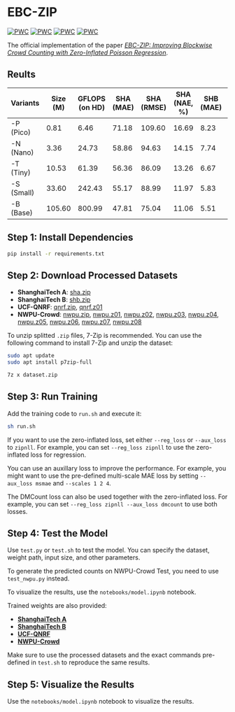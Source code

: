 # EBC-ZIP

[![PWC](https://img.shields.io/endpoint.svg?url=https://paperswithcode.com/badge/ebc-zip-improving-blockwise-crowd-counting/crowd-counting-on-shanghaitech-a)](https://paperswithcode.com/sota/crowd-counting-on-shanghaitech-a?p=ebc-zip-improving-blockwise-crowd-counting)
[![PWC](https://img.shields.io/endpoint.svg?url=https://paperswithcode.com/badge/ebc-zip-improving-blockwise-crowd-counting/crowd-counting-on-shanghaitech-b)](https://paperswithcode.com/sota/crowd-counting-on-shanghaitech-b?p=ebc-zip-improving-blockwise-crowd-counting)
[![PWC](https://img.shields.io/endpoint.svg?url=https://paperswithcode.com/badge/ebc-zip-improving-blockwise-crowd-counting/crowd-counting-on-ucf-qnrf)](https://paperswithcode.com/sota/crowd-counting-on-ucf-qnrf?p=ebc-zip-improving-blockwise-crowd-counting)
[![PWC](https://img.shields.io/endpoint.svg?url=https://paperswithcode.com/badge/ebc-zip-improving-blockwise-crowd-counting/crowd-counting-on-nwpu-crowd-val)](https://paperswithcode.com/sota/crowd-counting-on-nwpu-crowd-val?p=ebc-zip-improving-blockwise-crowd-counting)

The official implementation of the paper [*EBC-ZIP: Improving Blockwise Crowd Counting with Zero-Inflated Poisson Regression*](https://arxiv.org/pdf/2506.19955).

## Reults

| **Variants** | **Size (M)** | **GFLOPS (on HD)** | **SHA (MAE)** | **SHA (RMSE)** | **SHA (NAE, %)** | **SHB (MAE)** | **SHB (RMSE)** | **SHB (NAE, %)** | **QNRF (MAE)** | **QNRF (RMSE)** | **QNRF (NAE, %)** |
|--------------|--------------|--------------------|---------------|----------------|------------------|---------------|----------------|------------------|----------------|-----------------|-------------------|
| -P (Pico)    | 0.81         | 6.46               | 71.18         | 109.60         | 16.69            | 8.23          | 12.62          | 6.98             | 96.29          | 161.82          | 14.40             |
| -N (Nano)    | 3.36         | 24.73              | 58.86         | 94.63          | 14.15            | 7.74          | 12.14          | 6.33             | 86.46          | 147.64           | 12.60             |
| -T (Tiny)    | 10.53        | 61.39              | 56.36         | 86.09          | 13.26            | 6.67          | 9.90           | 5.52             | 76.02          | 129.40          | 11.10             |
| -S (Small)   | 33.60        | 242.43             | 55.17         | 88.99          | 11.97            | 5.83          | 9.21           | 4.58             | 73.32          | 125.09          | 10.40             |
| -B (Base)    | 105.60       | 800.99             | 47.81         | 75.04          | 11.06            | 5.51          | 8.63           | 4.48             | 69.46          | 121.88          | 10.18             |

## Step 1: Install Dependencies

```bash
pip install -r requirements.txt
```

## Step 2: Download Processed Datasets

- **ShanghaiTech A**: [sha.zip](https://github.com/Yiming-M/EBC-ZIP/releases/download/dataset/sha.zip)
- **ShanghaiTech B**: [shb.zip](https://github.com/Yiming-M/EBC-ZIP/releases/download/dataset/shb.zip)
- **UCF-QNRF**: [qnrf.zip](https://github.com/Yiming-M/EBC-ZIP/releases/download/dataset/qnrf.zip), [qnrf.z01](https://github.com/Yiming-M/EBC-ZIP/releases/download/dataset/qnrf.z01)
- **NWPU-Crowd**: [nwpu.zip](https://github.com/Yiming-M/EBC-ZIP/releases/download/dataset/nwpu.zip), [nwpu.z01](https://github.com/Yiming-M/EBC-ZIP/releases/download/dataset/nwpu.z01), [nwpu.z02](https://github.com/Yiming-M/EBC-ZIP/releases/download/dataset/nwpu.z02), [nwpu.z03](https://github.com/Yiming-M/EBC-ZIP/releases/download/dataset/nwpu.z03), [nwpu.z04](https://github.com/Yiming-M/EBC-ZIP/releases/download/dataset/nwpu.z04), [nwpu.z05](https://github.com/Yiming-M/EBC-ZIP/releases/download/dataset/nwpu.z05), [nwpu.z06](https://github.com/Yiming-M/EBC-ZIP/releases/download/dataset/nwpu.z06), [nwpu.z07](https://github.com/Yiming-M/EBC-ZIP/releases/download/dataset/nwpu.z07), [nwpu.z08](https://github.com/Yiming-M/EBC-ZIP/releases/download/dataset/nwpu.z08)

To unzip splitted `.zip` files, 7-Zip is recommended. You can use the following command to install 7-Zip and unzip the dataset:

```bash
sudo apt update
sudo apt install p7zip-full

7z x dataset.zip
```

## Step 3: Run Training

Add the training code to `run.sh` and execute it:

```bash
sh run.sh
```

If you want to use the zero-inflated loss, set either `--reg_loss` or `--aux_loss` to `zipnll`. For example, you can set `--reg_loss zipnll` to use the zero-inflated loss for regression. 

You can use an auxillary loss to improve the performance. For example, you might want to use the pre-defined multi-scale MAE loss by setting `--aux_loss msmae` and `--scales 1 2 4`.

The DMCount loss can also be used together with the zero-inflated loss. For example, you can set `--reg_loss zipnll --aux_loss dmcount` to use both losses.


## Step 4: Test the Model

Use `test.py` or `test.sh` to test the model. You can specify the dataset, weight path, input size, and other parameters.

To generate the predicted counts on NWPU-Crowd Test, you need to use `test_nwpu.py` instead.

To visualize the results, use the `notebooks/model.ipynb` notebook.

Trained weights are also provided:
- [**ShanghaiTech A**](https://github.com/Yiming-M/EBC-ZIP/releases/tag/weights_sha)
- [**ShanghaiTech B**](https://github.com/Yiming-M/EBC-ZIP/releases/tag/weights_shb)
- [**UCF-QNRF**](https://github.com/Yiming-M/EBC-ZIP/releases/tag/weights_qnrf)
- [**NWPU-Crowd**](https://github.com/Yiming-M/EBC-ZIP/releases/tag/weights_nwpu)

Make sure to use the processed datasets and the exact commands pre-defined in `test.sh` to reproduce the same results.

## Step 5: Visualize the Results

Use the `notebooks/model.ipynb` notebook to visualize the results.